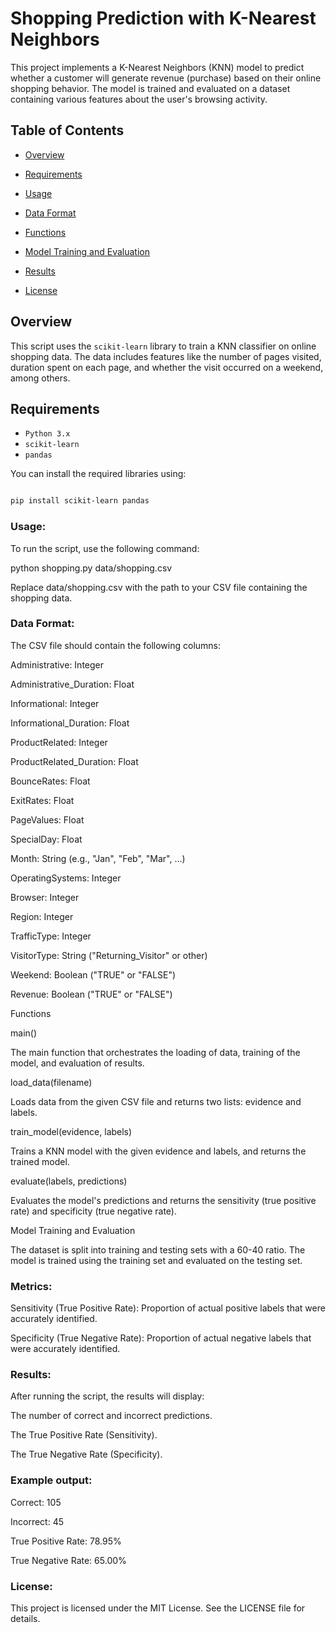 # Shopping Prediction with K-Nearest Neighbors

This project implements a K-Nearest Neighbors (KNN) model to predict whether a customer will generate revenue (purchase) based on their online shopping behavior. The model is trained and evaluated on a dataset containing various features about the user's browsing activity.

## Table of Contents

- [Overview](#overview)

- [Requirements](#requirements)

- [Usage](#usage)

- [Data Format](#data-format)

- [Functions](#functions)

- [Model Training and Evaluation](#model-training-and-evaluation)

- [Results](#results)

- [License](#license)

## Overview

This script uses the `scikit-learn` library to train a KNN classifier on online shopping data. The data includes features like the number of pages visited, duration spent on each page, and whether the visit occurred on a weekend, among others.

## Requirements

- `Python 3.x`
- `scikit-learn`
- `pandas`

You can install the required libraries using:

```sh

pip install scikit-learn pandas

```

### Usage:

To run the script, use the following command:

python shopping.py data/shopping.csv

Replace data/shopping.csv with the path to your CSV file containing the shopping data.

### Data Format:

The CSV file should contain the following columns:

Administrative: Integer

Administrative_Duration: Float

Informational: Integer

Informational_Duration: Float

ProductRelated: Integer

ProductRelated_Duration: Float

BounceRates: Float

ExitRates: Float

PageValues: Float

SpecialDay: Float

Month: String (e.g., "Jan", "Feb", "Mar", ...)

OperatingSystems: Integer

Browser: Integer

Region: Integer

TrafficType: Integer

VisitorType: String ("Returning_Visitor" or other)

Weekend: Boolean ("TRUE" or "FALSE")

Revenue: Boolean ("TRUE" or "FALSE")

Functions

main()

The main function that orchestrates the loading of data, training of the model, and evaluation of results.

load_data(filename)

Loads data from the given CSV file and returns two lists: evidence and labels.

train_model(evidence, labels)

Trains a KNN model with the given evidence and labels, and returns the trained model.

evaluate(labels, predictions)

Evaluates the model's predictions and returns the sensitivity (true positive rate) and specificity (true negative rate).

Model Training and Evaluation

The dataset is split into training and testing sets with a 60-40 ratio. The model is trained using the training set and evaluated on the testing set.

### Metrics:

Sensitivity (True Positive Rate): Proportion of actual positive labels that were accurately identified.

Specificity (True Negative Rate): Proportion of actual negative labels that were accurately identified.

### Results:

After running the script, the results will display:

The number of correct and incorrect predictions.

The True Positive Rate (Sensitivity).

The True Negative Rate (Specificity).

### Example output:

Correct: 105

Incorrect: 45

True Positive Rate: 78.95%

True Negative Rate: 65.00%

### License:

This project is licensed under the MIT License. See the LICENSE file for details.
